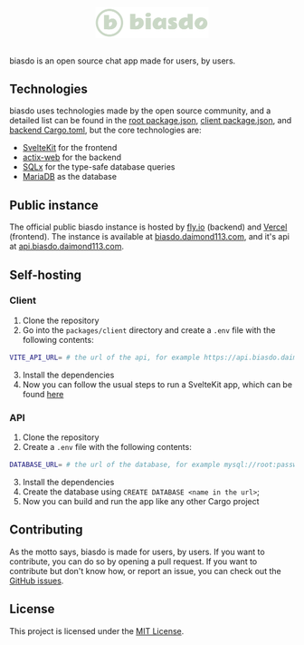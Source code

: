 <br />

<div align="center">

<img src="packages/client/static/logotype.svg" width="200" align="center" alt="biasdo">

</div>

<br />

biasdo is an open source chat app made for users, by users.

## Technologies

biasdo uses technologies made by the open source community, and a
detailed list can be found in the [root package.json](package.json), [client package.json](packages/client/package.json), and [backend Cargo.toml](Cargo.toml), but the core technologies are:

- [SvelteKit](https://kit.svelte.dev) for the frontend
- [actix-web](https://actix.rs) for the backend
- [SQLx](https://github.com/launchbadge/sqlx) for the type-safe database queries
- [MariaDB](https://mariadb.org) as the database

## Public instance

The official public biasdo instance is hosted by [fly.io](https://fly.io) (backend) and [Vercel](https://vercel.com) (frontend). The instance is available at [biasdo.daimond113.com](https://biasdo.daimond113.com), and it's api at [api.biasdo.daimond113.com](https://api.biasdo.daimond113.com).

## Self-hosting

### Client

1. Clone the repository
2. Go into the `packages/client` directory and create a `.env` file with the following contents:

```sh
VITE_API_URL= # the url of the api, for example https://api.biasdo.daimond113.com/v0 (IMPORTANT: do not include a trailing slash)
```

3. Install the dependencies
4. Now you can follow the usual steps to run a SvelteKit app, which can be found [here](https://kit.svelte.dev/docs/building-your-app)

### API

1. Clone the repository
2. Create a `.env` file with the following contents:

```sh
DATABASE_URL= # the url of the database, for example mysql://root:password@localhost:3306/biasdo (IMPORTANT: biasdo uses MariaDB, and has not been tested with MySQL)
```

3. Install the dependencies
4. Create the database using `CREATE DATABASE <name in the url>`;
5. Now you can build and run the app like any other Cargo project

## Contributing

As the motto says, biasdo is made for users, by users. If you want to contribute, you can do so by opening a pull request. If you want to contribute but don't know how, or report an issue, you can check out the [GitHub issues](https://github.com/daimond113/biasdo/issues).

## License

This project is licensed under the [MIT License](https://choosealicense.com/licenses/mit).
